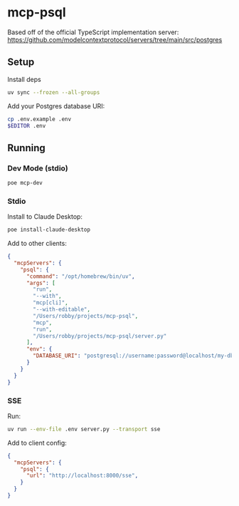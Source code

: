 # mcp-psql

Based off of the official TypeScript implementation server: https://github.com/modelcontextprotocol/servers/tree/main/src/postgres

## Setup

Install deps

```bash
uv sync --frozen --all-groups
```

Add your Postgres database URI:

```bash
cp .env.example .env
$EDITOR .env
```

## Running

### Dev Mode (stdio)

```bash
poe mcp-dev
```

### Stdio

Install to Claude Desktop:

```bash
poe install-claude-desktop
```

Add to other clients:

```json
{
  "mcpServers": {
    "psql": {
      "command": "/opt/homebrew/bin/uv",
      "args": [
        "run",
        "--with",
        "mcp[cli]",
        "--with-editable",
        "/Users/robby/projects/mcp-psql",
        "mcp",
        "run",
        "/Users/robby/projects/mcp-psql/server.py"
      ],
      "env": {
        "DATABASE_URI": "postgresql://username:password@localhost/my-db"
      }
    }
  }
}
```

### SSE

Run:

```bash
uv run --env-file .env server.py --transport sse
```

Add to client config:

```json
{
  "mcpServers": {
    "psql": {
      "url": "http://localhost:8000/sse",
    }
  }
}
```
